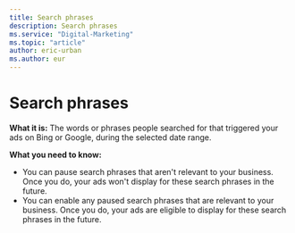 ```yaml
---
title: Search phrases
description: Search phrases
ms.service: "Digital-Marketing"
ms.topic: "article"
author: eric-urban
ms.author: eur
---
```


# Search phrases

**What it is:** The words or phrases people searched for that triggered your ads on Bing or Google, during the selected date range.

**What you need to know:**
- You can pause search phrases that aren't relevant to your business. Once you do, your ads won't display for these search phrases in the future.
- You can enable any paused search phrases that are relevant to your business. Once you do, your ads are eligible to display for these search phrases in the future.


